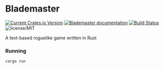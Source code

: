 # Blademaster

[![Current Crates.io Version](https://img.shields.io/crates/v/blademaster.svg)](https://crates.io/crates/blademaster)
[![Blademaster documentation](https://docs.rs/blademaster/badge.svg)](https://docs.rs/blademaster)
[![Build Status](https://img.shields.io/endpoint.svg?url=https%3A%2F%2Factions-badge.atrox.dev%2FMaxgy%2Fblademaster%2Fbadge&style=flat)](https://actions-badge.atrox.dev/Maxgy/blademaster/goto)
![license/MIT](https://img.shields.io/github/license/Maxgy/blademaster)

A text-based roguelike game written in Rust

### Running
```
cargo run
```
